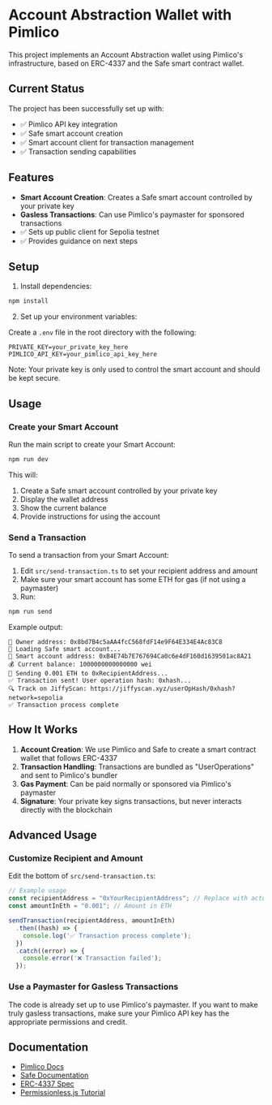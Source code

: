 # Account Abstraction Wallet with Pimlico

This project implements an Account Abstraction wallet using Pimlico's infrastructure, based on ERC-4337 and the Safe smart contract wallet.

## Current Status

The project has been successfully set up with:

- ✅ Pimlico API key integration
- ✅ Safe smart account creation
- ✅ Smart account client for transaction management
- ✅ Transaction sending capabilities

## Features

- **Smart Account Creation**: Creates a Safe smart account controlled by your private key
- **Gasless Transactions**: Can use Pimlico's paymaster for sponsored transactions
- ✅ Sets up public client for Sepolia testnet
- ✅ Provides guidance on next steps

## Setup

1. Install dependencies:

```bash
npm install
```

2. Set up your environment variables:

Create a `.env` file in the root directory with the following:

```
PRIVATE_KEY=your_private_key_here
PIMLICO_API_KEY=your_pimlico_api_key_here
```

Note: Your private key is only used to control the smart account and should be kept secure.

## Usage

### Create your Smart Account

Run the main script to create your Smart Account:

```bash
npm run dev
```

This will:
1. Create a Safe smart account controlled by your private key
2. Display the wallet address
3. Show the current balance
4. Provide instructions for using the account

### Send a Transaction

To send a transaction from your Smart Account:

1. Edit `src/send-transaction.ts` to set your recipient address and amount
2. Make sure your smart account has some ETH for gas (if not using a paymaster)
3. Run:

```bash
npm run send
```

Example output:
```
👤 Owner address: 0x8bd7B4c5aAA4fcC568fdF14e9F64E334E4Ac83C8
🔨 Loading Safe smart account...
💼 Smart account address: 0xB4E74b7E767694Ca0c6e4dF160d1639501ac8A21
💰 Current balance: 1000000000000000 wei
🚀 Sending 0.001 ETH to 0xRecipientAddress...
✅ Transaction sent! User operation hash: 0xhash...
🔍 Track on JiffyScan: https://jiffyscan.xyz/userOpHash/0xhash?network=sepolia
✅ Transaction process complete
```

## How It Works

1. **Account Creation**: We use Pimlico and Safe to create a smart contract wallet that follows ERC-4337
2. **Transaction Handling**: Transactions are bundled as "UserOperations" and sent to Pimlico's bundler
3. **Gas Payment**: Can be paid normally or sponsored via Pimlico's paymaster
4. **Signature**: Your private key signs transactions, but never interacts directly with the blockchain

## Advanced Usage

### Customize Recipient and Amount

Edit the bottom of `src/send-transaction.ts`:

```typescript
// Example usage
const recipientAddress = "0xYourRecipientAddress"; // Replace with actual recipient
const amountInEth = "0.001"; // Amount in ETH

sendTransaction(recipientAddress, amountInEth)
  .then((hash) => {
    console.log('✅ Transaction process complete');
  })
  .catch((error) => {
    console.error('❌ Transaction failed');
  });
```

### Use a Paymaster for Gasless Transactions

The code is already set up to use Pimlico's paymaster. If you want to make truly gasless transactions, make sure your Pimlico API key has the appropriate permissions and credit.

## Documentation

- [Pimlico Docs](https://docs.pimlico.io/)
- [Safe Documentation](https://docs.safe.global/)
- [ERC-4337 Spec](https://eips.ethereum.org/EIPS/eip-4337)
- [Permissionless.js Tutorial](https://docs.pimlico.io/permissionless/tutorial/tutorial-1)